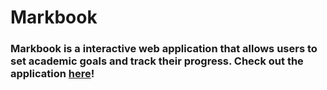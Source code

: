 # Markbook

### Markbook is a interactive web application that allows users to set academic goals and track their progress. Check out the application [here](http://adams-markbook.herokuapp.com)!

